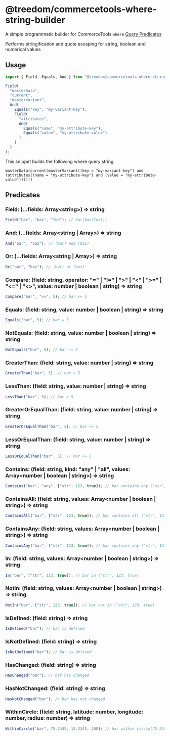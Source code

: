 # @treedom/commercetools-where-string-builder

A simple programmatic builder for CommerceTools `where` [Query Predicates](https://docs.commercetools.com/api/predicates/query)

Performs stringification and quote escaping for string, boolean and numerical values

## Usage

```typescript
import { Field, Equals, And } from "@treedom/commercetools-where-string-builder";

Field(
  "masterData",
  "current",
  "masterVariant",
  And(
    Equals("key", "my-variant-key"),
    Field(
      "attributes",
      And(
        Equals("name", "my-attribute-key"),
        Equals("value", "my-attribute-value")
      )
    )
  )
);
```

This snippet builds the following where query string

```
masterData(current(masterVariant((key = "my-variant-key") and (attributes((name = "my-attribute-key") and (value = "my-attribute-value"))))))
```

## Predicates

### Field: (...fields: Array&lt;string&gt;) => string

```typescript
Field("bar", "baz", "foo"); // bar(baz(foo)))
```

### And: (...fields: Array<string | Array<string>>) => string

```typescript
And("bar", "baz"); // (bar) and (baz)
```

### Or: (...fields: Array<string | Array<string>>) => string

```typescript
Or("bar", "baz"); // (bar) or (baz)
```

### Compare: (field: string, operator: "=" | "!=" | ">" | "<" | ">=" | "<=" | "<>", value: number | boolean | string) => string

```typescript
Compare("bar", "<=", 5); // bar <= 5
```

### Equals: (field: string, value: number | boolean | string) => string

```typescript
Equals("bar", 5); // bar = 5
```

### NotEquals: (field: string, value: number | boolean | string) => string

```typescript
NotEquals("bar", 5); // bar != 5
```

### GreaterThan: (field: string, value: number | string) => string

```typescript
GreaterThan("bar", 5); // bar > 5
```

### LessThan: (field: string, value: number | string) => string

```typescript
LessThan("bar", 5); // bar > 5
```

### GreaterOrEqualThan: (field: string, value: number | string) => string

```typescript
GreaterOrEqualThan("bar", 5); // bar >= 5
```

### LessOrEqualThan: (field: string, value: number | string) => string

```typescript
LessOrEqualThan("bar", 5); // bar <= 5
```

### Contains: (field: string, kind: "any" | "all", values: Array<number | boolean | string>) => string

```typescript
Contains("bar", "any", ["str", 123, true]); // bar contains any ("str", 123, true)
```

### ContainsAll: (field: string, values: Array<number | boolean | string>) => string

```typescript
ContainsAll("bar", ["str", 123, true]); // bar contains all ("str", 123, true)
```

### ContainsAny: (field: string, values: Array<number | boolean | string>) => string

```typescript
ContainsAny("bar", ["str", 123, true]); // bar contains any ("str", 123, true)
```

### In: (field: string, values: Array<number | boolean | string>) => string

```typescript
In("bar", ["str", 123, true]); // bar in ("str", 123, true)
```

### NotIn: (field: string, values: Array<number | boolean | string>) => string

```typescript
NotIn("bar", ["str", 123, true]); // bar not in ("str", 123, true)
```

### IsDefined: (field: string) => string

```typescript
IsDefined("bar"); // bar is defined
```

### IsNotDefined: (field: string) => string

```typescript
IsNotDefined("bar"); // bar is defined
```

### HasChanged: (field: string) => string

```typescript
HasChanged("bar"); // bar has changed
```

### HasNotChanged: (field: string) => string

```typescript
HasNotChanged("bar"); // bar has not changed
```

### WithinCircle: (field: string, latitude: number, longitude: number, radius: number) => string

```typescript
WithinCircle("bar", 75.2345, 12.2345, 100); // bar within circle(75.2345, 12.2345, 100)
```
